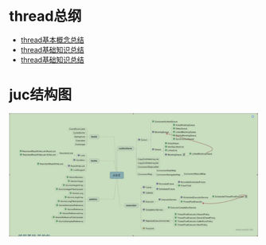 # thread总纲

- [thread基本概念总结](../java/thread/thread-.doc)
- [thread基础知识总结](../../java/thread/thread-basics.md)
- [thread基础知识总结](/doc/java/thread/thread-concurrent.doc)

# juc结构图
![juc结构图](../../img/thread/t1.png)

 
